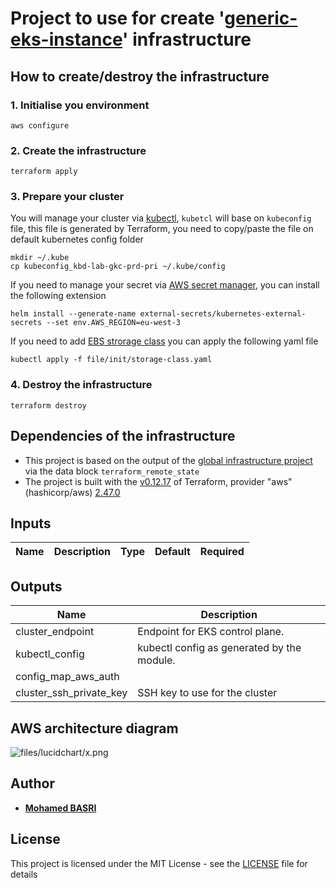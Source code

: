 # Project to use for create '[generic-eks-instance](https://github.com/mbasri/generic-eks-cluster)' infrastructure

## How to create/destroy the infrastructure

### 1. Initialise you environment

```shell
aws configure
```

### 2. Create the infrastructure

```shell
terraform apply
```

### 3. Prepare your cluster

You will manage your cluster via [kubectl](https://kubernetes.io/fr/docs/tasks/tools/install-kubectl/#installer-kubectl-sur-linux), `kubetcl` will base on `kubeconfig` file, this file is generated by Terraform, you need to copy/paste the file on default kubernetes config folder

```shell
mkdir ~/.kube
cp kubeconfig_kbd-lab-gkc-prd-pri ~/.kube/config
```

If you need to manage your secret via [AWS secret manager](https://aws.amazon.com/secrets-manager/), you can install the following extension

```shell
helm install --generate-name external-secrets/kubernetes-external-secrets --set env.AWS_REGION=eu-west-3
```

If you need to add [EBS strorage class](https://kubernetes.io/docs/concepts/storage/storage-classes/#aws-ebs) you can apply the following yaml file

```shell
kubectl apply -f file/init/storage-class.yaml
```

### 4. Destroy the infrastructure

```shell
terraform destroy
```

## Dependencies of the infrastructure

* This project is based on the output of the [global infrastructure project](https://github.com/sensorgraph/infra) via the data block `terraform_remote_state`
* The project is built with the [v0.12.17](https://releases.hashicorp.com/terraform/) of Terraform, provider "aws" (hashicorp/aws) [2.47.0](https://github.com/terraform-providers/terraform-provider-aws/tree/v2.47.0)

## Inputs

| Name | Description | Type | Default | Required |
|------|-------------|:----:|:-----:|:-----:|

## Outputs

| Name | Description |
|------|-------------|
| cluster_endpoint | Endpoint for EKS control plane. |
| kubectl_config | kubectl config as generated by the module. |
| config_map_aws_auth |  |
| cluster_ssh_private_key | SSH key to use for the cluster |

## AWS architecture diagram

![files/lucidchart/x.png](files/lucidchart/x.png)

## Author

* [**Mohamed BASRI**](https://github.com/mbasri)

## License

This project is licensed under the MIT License - see the [LICENSE](./LICENSE) file for details
